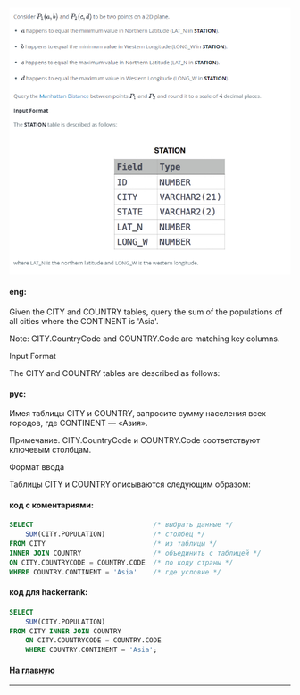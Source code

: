 ### 

<img src="./art/40.png" alt="solution" >

#### eng:
Given the CITY and COUNTRY tables, query the sum of the populations of all cities where the CONTINENT is 'Asia'.

Note: CITY.CountryCode and COUNTRY.Code are matching key columns.

Input Format

The CITY and COUNTRY tables are described as follows:


#### рус:
Имея таблицы CITY и COUNTRY, запросите сумму населения всех городов, где CONTINENT — «Азия».

Примечание. CITY.CountryCode и COUNTRY.Code соответствуют ключевым столбцам.

Формат ввода

Таблицы CITY и COUNTRY описываются следующим образом:


#### код с коментариями:
```sql
SELECT                              /* выбрать данные */
    SUM(CITY.POPULATION)            /* столбец */
FROM CITY                           /* из таблицы */
INNER JOIN COUNTRY                  /* объединить с таблицей */
ON CITY.COUNTRYCODE = COUNTRY.CODE  /* по коду страны */
WHERE COUNTRY.CONTINENT = 'Asia'    /* где условие */
```

#### код для hackerrank:
```sql
SELECT
    SUM(CITY.POPULATION)
FROM CITY INNER JOIN COUNTRY
    ON CITY.COUNTRYCODE = COUNTRY.CODE
    WHERE COUNTRY.CONTINENT = 'Asia';   
```


#### На [главную](https://github.com/BEPb/hackerrank_sql#readme)

---